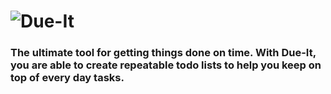 # ![Due-It](https://due-it-project.github.io/Due-It-Project/pages/Due-It_logo_typography-500x124.png)

### The ultimate tool for getting things done on time. With Due-It, you are able to create repeatable todo lists to help you keep on top of every day tasks.
